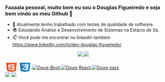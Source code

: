 ### Faaaala pessoal, muito bem eu sou o Douglas Figueiredo e seja bem vindo ao meu Github 👋

- 🔭 Atualmente tenho trabalhado com testes de qualidade de software.
- 📚 Estudando Analise e Desenvolvimento de Sistemas na Estácio de Sá.
- 📫 Você pode me encontrar no linkedin também https://www.linkedin.com/in/dev-douglas-figueiredo/

<div align="center">
  <a href="https://github.com/DevDouglasFigueiredo">
  <img height="180em" src="https://github-readme-stats.vercel.app/api?username=devdouglasfigueiredo&show_icons=true&theme=gotham&include_all_commits=true&count_private=true"/>
  <img height="180em" src="https://github-readme-stats.vercel.app/api/top-langs/?username=devdouglasfigueiredo&layout=compact&langs_count=7&theme=gotham"/>
</div>
  <div style="display: inline_block"><br>
    <img align="center" alt="Doug-HTML" height="30" width="40" src="https://raw.githubusercontent.com/devicons/devicon/master/icons/html5/html5-original.svg">
    <img align="center" alt="Doug-CSS" height="30" width="40" src="https://raw.githubusercontent.com/devicons/devicon/master/icons/css3/css3-original.svg">
    <img align="center" alt="Doug-Boot" height="30" width="50" src="https://cdn.jsdelivr.net/gh/devicons/devicon/icons/bootstrap/bootstrap-original.svg" />
    <img align="center" alt="Doug-React" height="30" width="40" src="https://cdn.jsdelivr.net/gh/devicons/devicon/icons/react/react-original.svg" />
    <img align="center" alt="Doug-sass" height="30" width="40" src="https://cdn.jsdelivr.net/gh/devicons/devicon/icons/sass/sass-original.svg" />
          
  </div>
  
  <div>
    <a href = "mailto:devdouglasfigueiredo@gmail.com"><img src=https://img.shields.io/badge/Gmail-D14836?style=for-the-badge&logo=gmail&logoColor=white          target="_blank"></a>
  <a href="https://www.linkedin.com/in/dev-douglas-figueiredo/" target="_blank"><img src="https://img.shields.io/badge/-LinkedIn-%230077B5?style=for-the-badge&logo=linkedin&logoColor=white" target="_blank"></a> 
  </div>


